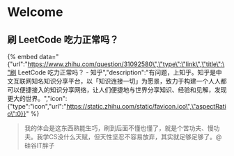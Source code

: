 # Welcome

## 刷 LeetCode 吃力正常吗？ 

{% embed data="{\"url\":\"https://www.zhihu.com/question/31092580\",\"type\":\"link\",\"title\":\"刷 LeetCode 吃力正常吗？ - 知乎\",\"description\":\"有问题，上知乎。知乎是中文互联网知名知识分享平台，以「知识连接一切」为愿景，致力于构建一个人人都可以便捷接入的知识分享网络，让人们便捷地与世界分享知识、经验和见解，发现更大的世界。\",\"icon\":{\"type\":\"icon\",\"url\":\"https://static.zhihu.com/static/favicon.ico\",\"aspectRatio\":0}}" %}

> 我的体会是这东西熟能生巧，刷到后面不懂也懂了，就是个苦功夫、慢功夫。我学CS没什么天赋，但天性坚忍不容易放弃，其实就足够足够了。@硅谷IT胖子



